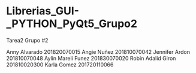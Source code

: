# Librerias_GUI-_PYTHON_PyQt5_Grupo2
Tarea2
Grupo #2

Anny Alvarado 201820070015
Angie Nuñez 201810070042
Jennifer Ardon 201810070048
Aylin Mareli Funez 201830070020
Robin Adalid Giron  201810020300
Karla Gomez  201720110066
